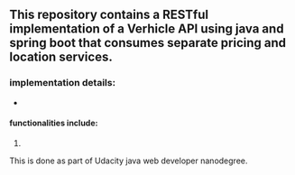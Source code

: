 ## This repository contains a RESTful implementation of a Verhicle API using java and spring boot that consumes separate pricing and location services.
### implementation details:
* 

#### functionalities include:
1. 


This is done as part of Udacity java web developer nanodegree.
